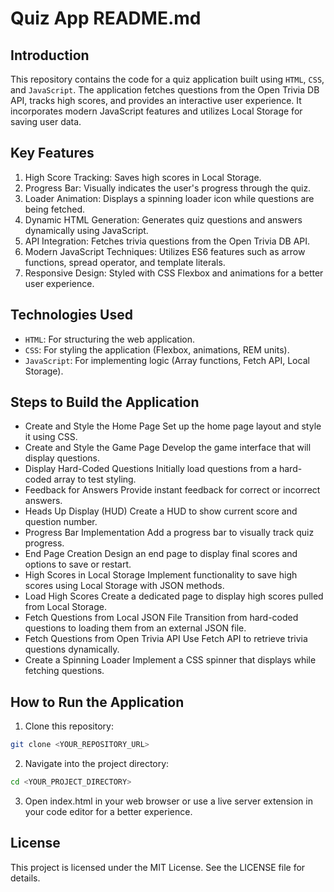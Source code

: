 # Quiz App README.md

## Introduction
This repository contains the code for a quiz application built using `HTML`, `CSS`, and `JavaScript`. The application fetches questions from the Open Trivia DB API, tracks high scores, and provides an interactive user experience. It incorporates modern JavaScript features and utilizes Local Storage for saving user data.

## Key Features
1. High Score Tracking: Saves high scores in Local Storage.
2. Progress Bar: Visually indicates the user's progress through the quiz.
3. Loader Animation: Displays a spinning loader icon while questions are being fetched.
4. Dynamic HTML Generation: Generates quiz questions and answers dynamically using JavaScript.
5. API Integration: Fetches trivia questions from the Open Trivia DB API.
6. Modern JavaScript Techniques: Utilizes ES6 features such as arrow functions, spread operator, and template literals.
7. Responsive Design: Styled with CSS Flexbox and animations for a better user experience.

## Technologies Used
- `HTML`: For structuring the web application.
- `CSS`: For styling the application (Flexbox, animations, REM units).
- `JavaScript`: For implementing logic (Array functions, Fetch API, Local Storage).

## Steps to Build the Application
- Create and Style the Home Page
Set up the home page layout and style it using CSS.
- Create and Style the Game Page
Develop the game interface that will display questions.
- Display Hard-Coded Questions
Initially load questions from a hard-coded array to test styling.
- Feedback for Answers
Provide instant feedback for correct or incorrect answers.
- Heads Up Display (HUD)
Create a HUD to show current score and question number.
- Progress Bar Implementation
Add a progress bar to visually track quiz progress.
- End Page Creation
Design an end page to display final scores and options to save or restart.
- High Scores in Local Storage
Implement functionality to save high scores using Local Storage with JSON methods.
- Load High Scores
Create a dedicated page to display high scores pulled from Local Storage.
- Fetch Questions from Local JSON File
Transition from hard-coded questions to loading them from an external JSON file.
- Fetch Questions from Open Trivia API
Use Fetch API to retrieve trivia questions dynamically.
- Create a Spinning Loader
Implement a CSS spinner that displays while fetching questions.

## How to Run the Application
1. Clone this repository:
```bash
git clone <YOUR_REPOSITORY_URL>
```
2. Navigate into the project directory:
```bash
cd <YOUR_PROJECT_DIRECTORY>
```
3. Open index.html in your web browser or use a live server extension in your code editor for a better experience.

## License
This project is licensed under the MIT License. See the LICENSE file for details.
